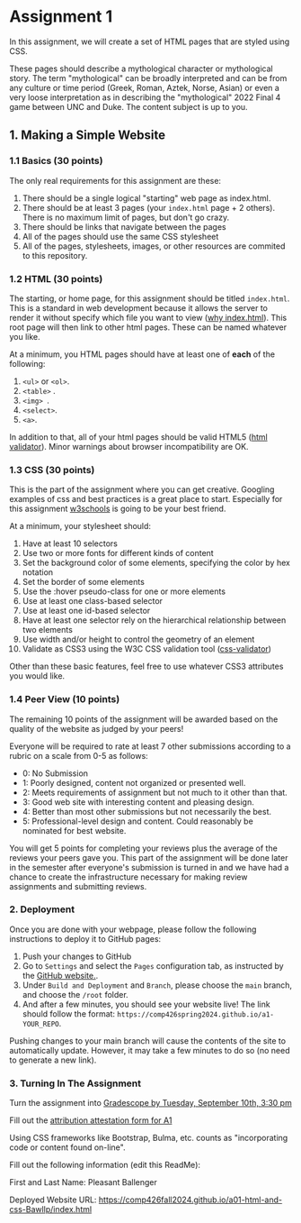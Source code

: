 
# Assignment 1

In this assignment, we will create a set of HTML pages that are styled using CSS.

These pages should describe a mythological character or mythological story. The term "mythological" can be broadly interpreted and can be from any culture or time period (Greek, Roman, Aztek, Norse, Asian) or even a very loose interpretation as in describing the "mythological" 2022 Final 4 game between UNC and Duke. The content subject is up to you. 

## 1. Making a Simple Website

### 1.1 Basics (30 points)

The only real requirements for this assignment are these:

1. There should be a single logical "starting" web page as index.html.
2. There should be at least 3 pages (your `index.html` page + 2 others). There is no maximum limit of pages, but don't go crazy.
3. There should be links that navigate between the pages
4. All of the pages should use the same CSS stylesheet
5. All of the pages, stylesheets, images, or other resources are commited to this repository.

### 1.2 HTML (30 points)

The starting, or home page, for this assignment should be titled `index.html`. This is a standard in web development because it allows the server to render it without specify which file you want to view ([why index.html](https://www.lifewire.com/index-html-page-3466505)). This root page will then link to other html pages. These can be named whatever you like. 

At a minimum, you HTML pages should have at least one of **each** of the following: 

1. `<ul>` or `<ol>`.
2. `<table>` .
3. `<img> `.
4. `<select>`.
5. `<a>`.

In addition to that, all of your html pages should be valid HTML5 ([html validator](http://validator.w3.org/)). Minor warnings about browser incompatibility are OK.

### 1.3 CSS (30 points)

This is the part of the assignment where you can get creative. Googling examples of css and best practices is a great place to start. Especially for this assignment [w3schools](https://www.w3schools.com/css/default.asp) is going to be your best friend. 

At a minimum, your stylesheet should:

1. Have at least 10 selectors
2. Use two or more fonts for different kinds of content
3. Set the background color of some elements, specifying the color by hex notation
4. Set the border of some elements
5. Use the :hover pseudo-class for one or more elements
6. Use at least one class-based selector
7. Use at least one id-based selector
8. Have at least one selector rely on the hierarchical relationship between two elements
9. Use width and/or height to control the geometry of an element
10. Validate as CSS3 using the W3C CSS validation tool ([css-validator](http://jigsaw.w3.org/css-validator/))

Other than these basic features, feel free to use whatever CSS3 attributes you would like. 

### 1.4 Peer View (10 points)

The remaining 10 points of the assignment will be awarded based on the quality of the website as judged by your peers!

Everyone will be required to rate at least 7 other submissions according to a rubric on a scale from 0-5 as follows:

* 0: No Submission
* 1: Poorly designed, content not organized or presented well.
* 2: Meets requirements of assignment but not much to it other than that.
* 3: Good web site with interesting content and pleasing design.
* 4: Better than most other submissions but not necessarily the best.
* 5: Professional-level design and content. Could reasonably be nominated for best website. 

You will get 5 points for completing your reviews plus the average of the reviews your peers gave you. This part of the assignment will be done later in the semester after everyone's submission is turned in and we have had a chance to create the infrastructure necessary for making review assignments and submitting reviews. 

### 2. Deployment

Once you are done with your webpage, please follow the following instructions to deploy it to GitHub pages: 

1. Push your changes to GitHub
3. Go to `Settings` and select the `Pages` configuration tab, as instructed by the [GitHub website.](https://docs.github.com/en/pages/getting-started-with-github-pages/configuring-a-publishing-source-for-your-github-pages-site#publishing-from-a-branch).
4. Under `Build and Deployment` and `Branch`, please choose the `main` branch, and choose the `/root` folder. 
5. And after a few minutes, you should see your website live! The link should follow the format: `https://comp426spring2024.github.io/a1-YOUR_REPO`.

Pushing changes to your main branch will cause the contents of the site to automatically update. However, it may take a few minutes to do so (no need to generate a new link).

### 3. Turning In The Assignment

Turn the assignment into [Gradescope by Tuesday, September 10th, 3:30 pm](https://www.gradescope.com/courses/834415/assignments)

Fill out the [attribution attestation form for A1](https://docs.google.com/forms/d/e/1FAIpQLScMRlGZZK8pizn4OMkccuMkm3-5TI7uDL4WuodSBKa92kYYRA/viewform?usp=sf_link)

Using CSS frameworks like Bootstrap, Bulma, etc. counts as "incorporating code or content found on-line".

Fill out the following information (edit this ReadMe):

First and Last Name: Pleasant Ballenger

Deployed Website URL: https://comp426fall2024.github.io/a01-html-and-css-Bawllp/index.html
